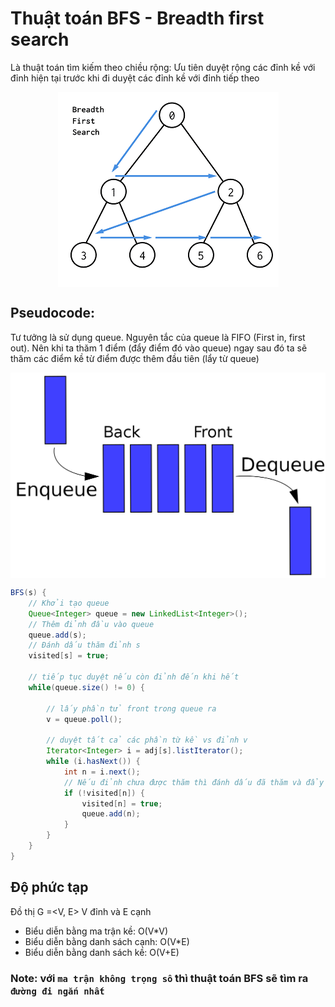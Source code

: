 # Thuật toán BFS - Breadth first search

Là thuật toán tìm kiếm theo chiều rộng: Ưu tiên duyệt rộng các đỉnh kề với đỉnh hiện tại trước khi đi duyệt các đỉnh kề với đỉnh tiếp theo

<img src="blog/algorithm/img/BFS.png" style="display: block; margin-right: auto; margin-left: auto;">

## Pseudocode:

Tư tưởng là sử dụng queue. Nguyên tắc của queue là FIFO (First in, first out). Nên khi ta thăm 1 điểm (đẩy điểm đó vào queue) ngay sau đó ta sẽ thăm các điểm kề từ điểm được thêm đầu tiên (lẩy từ queue)

<img src="blog/algorithm/img/BFS1.png" style="display: block; margin-right: auto; margin-left: auto;">


```java
BFS(s) {
    // Khởi tạo queue
    Queue<Integer> queue = new LinkedList<Integer>(); 
    // Thêm đỉnh đầu vào queue
    queue.add(s);
    // Đánh dấu thăm đỉnh s
    visited[s] = true;

    // tiếp tục duyệt nếu còn đỉnh đến khi hết
    while(queue.size() != 0) {

        // lấy phần tử front trong queue ra
        v = queue.poll();

        // duyệt tất cả các phần từ kề vs đỉnh v
        Iterator<Integer> i = adj[s].listIterator();
        while (i.hasNext()) {
            int n = i.next();
            // Nếu đỉnh chưa được thăm thì đánh dấu đã thăm và đẩy vào queue
            if (!visited[n]) {
                visited[n] = true;
                queue.add(n);
            }
        }
    }
}
```

## Độ phức tạp

Đồ thị G =<V, E> V đỉnh và E cạnh
- Biểu diễn bằng ma trận kề: O(V*V)
- Biểu diễn bằng danh sách cạnh: O(V*E)
- Biểu diễn bằng danh sách kề: O(V+E)

### Note: với `ma trận không trọng số` thì thuật toán BFS sẽ tìm ra `đường đi ngắn nhất`

